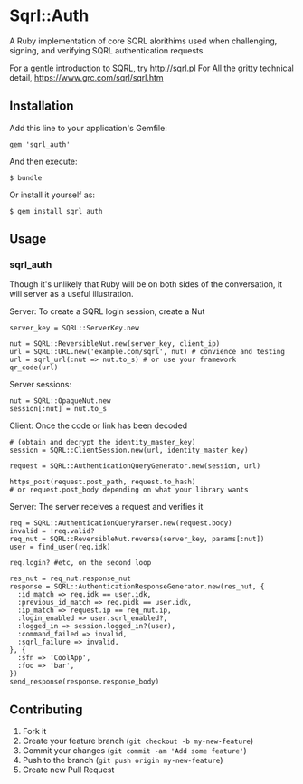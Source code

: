 # Sqrl::Auth

A Ruby implementation of core SQRL alorithims used when challenging, signing, and verifying SQRL authentication requests

For a gentle introduction to SQRL, try http://sqrl.pl  For All the gritty technical detail, https://www.grc.com/sqrl/sqrl.htm

## Installation

Add this line to your application's Gemfile:

    gem 'sqrl_auth'

And then execute:

    $ bundle

Or install it yourself as:

    $ gem install sqrl_auth

## Usage

### sqrl_auth

Though it's unlikely that Ruby will be on both sides of the conversation, it will server as a useful illustration.

Server: To create a SQRL login session, create a Nut

    server_key = SQRL::ServerKey.new

    nut = SQRL::ReversibleNut.new(server_key, client_ip)
    url = SQRL::URL.new('example.com/sqrl', nut) # convience and testing
    url = sqrl_url(:nut => nut.to_s) # or use your framework
    qr_code(url)

Server sessions:

    nut = SQRL::OpaqueNut.new
    session[:nut] = nut.to_s

Client: Once the code or link has been decoded

    # (obtain and decrypt the identity_master_key)
    session = SQRL::ClientSession.new(url, identity_master_key)

    request = SQRL::AuthenticationQueryGenerator.new(session, url)

    https_post(request.post_path, request.to_hash)
    # or request.post_body depending on what your library wants

Server: The server receives a request and verifies it

    req = SQRL::AuthenticationQueryParser.new(request.body)
    invalid = !req.valid?
    req_nut = SQRL::ReversibleNut.reverse(server_key, params[:nut])
    user = find_user(req.idk)

    req.login? #etc, on the second loop

    res_nut = req_nut.response_nut
    response = SQRL::AuthenticationResponseGenerator.new(res_nut, {
      :id_match => req.idk == user.idk,
      :previous_id_match => req.pidk == user.idk,
      :ip_match => request.ip == req_nut.ip,
      :login_enabled => user.sqrl_enabled?,
      :logged_in => session.logged_in?(user),
      :command_failed => invalid,
      :sqrl_failure => invalid,
    }, {
      :sfn => 'CoolApp',
      :foo => 'bar',
    })
    send_response(response.response_body)

## Contributing

1. Fork it
2. Create your feature branch (`git checkout -b my-new-feature`)
3. Commit your changes (`git commit -am 'Add some feature'`)
4. Push to the branch (`git push origin my-new-feature`)
5. Create new Pull Request

